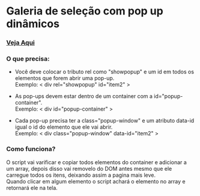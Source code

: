 <h1>Galeria de seleção com pop up dinâmicos</h1>

<h3>
<a href="https://jsfiddle.net/phscezario/24h579o1/4/" target="new">Veja Aqui</a>
</h3>

<h3>O que precisa:</h3>

- Você deve colocar o tributo rel como "showpopup" e um id em todos os elementos que forem abrir uma pop-up.<br>
Exemplo: < div rel="showpopup" id="item2" >

- As pop-ups devem estar dentro de um container com a id="popup-container".<br>
Exemplo: < div  id="popup-container" >

- Cada pop-up precisa ter a class="popup-window" e um atributo data-id igual o id do elemento que ele vai abrir.<br>
Exemplo: < div class="popup-window" data-id="item2" >


<h3>Como funciona?</h3>
O script vai varificar e copiar todos elementos do container e adicionar a um array, depois disso vai removelo do DOM antes mesmo que ele carregue todos os itens, deixando assim a pagina mais leve.<br>
Quando clicar em algum elemento o script achará o elemento no array e retornará ele na tela.



